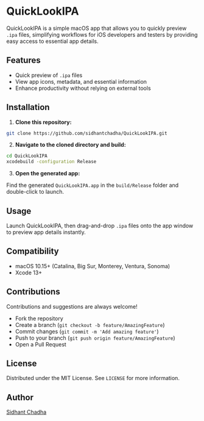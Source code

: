 # QuickLookIPA

QuickLookIPA is a simple macOS app that allows you to quickly preview `.ipa` files, simplifying workflows for iOS developers and testers by providing easy access to essential app details.

## Features

- Quick preview of `.ipa` files
- View app icons, metadata, and essential information
- Enhance productivity without relying on external tools

## Installation

1. **Clone this repository:**

```bash
git clone https://github.com/sidhantchadha/QuickLookIPA.git
```

2. **Navigate to the cloned directory and build:**

```bash
cd QuickLookIPA
xcodebuild -configuration Release
```

3. **Open the generated app:**

Find the generated `QuickLookIPA.app` in the `build/Release` folder and double-click to launch.

## Usage

Launch QuickLookIPA, then drag-and-drop `.ipa` files onto the app window to preview app details instantly.

## Compatibility

- macOS 10.15+ (Catalina, Big Sur, Monterey, Ventura, Sonoma)
- Xcode 13+

## Contributions

Contributions and suggestions are always welcome!

- Fork the repository
- Create a branch (`git checkout -b feature/AmazingFeature`)
- Commit changes (`git commit -m 'Add amazing feature'`)
- Push to your branch (`git push origin feature/AmazingFeature`)
- Open a Pull Request

## License

Distributed under the MIT License. See `LICENSE` for more information.

## Author

[Sidhant Chadha](https://github.com/sidhantchadha)

